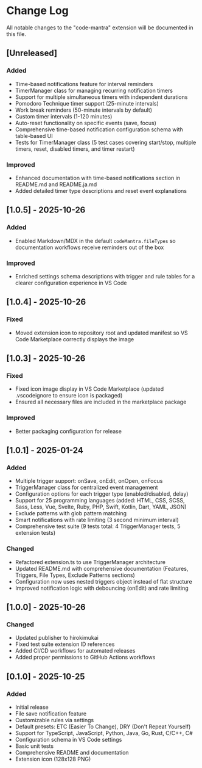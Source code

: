 # Change Log

All notable changes to the "code-mantra" extension will be documented in this file.

## [Unreleased]

### Added

- Time-based notifications feature for interval reminders
- TimerManager class for managing recurring notification timers
- Support for multiple simultaneous timers with independent durations
- Pomodoro Technique timer support (25-minute intervals)
- Work break reminders (50-minute intervals by default)
- Custom timer intervals (1-120 minutes)
- Auto-reset functionality on specific events (save, focus)
- Comprehensive time-based notification configuration schema with table-based UI
- Tests for TimerManager class (5 test cases covering start/stop, multiple timers, reset, disabled timers, and timer restart)

### Improved

- Enhanced documentation with time-based notifications section in README.md and README.ja.md
- Added detailed timer type descriptions and reset event explanations

## [1.0.5] - 2025-10-26

### Added

- Enabled Markdown/MDX in the default `codeMantra.fileTypes` so documentation workflows receive reminders out of the box

### Improved

- Enriched settings schema descriptions with trigger and rule tables for a clearer configuration experience in VS Code

## [1.0.4] - 2025-10-26

### Fixed

- Moved extension icon to repository root and updated manifest so VS Code Marketplace correctly displays the image

## [1.0.3] - 2025-10-26

### Fixed

- Fixed icon image display in VS Code Marketplace (updated .vscodeignore to ensure icon is packaged)
- Ensured all necessary files are included in the marketplace package

### Improved

- Better packaging configuration for release

## [1.0.1] - 2025-01-24

### Added

- Multiple trigger support: onSave, onEdit, onOpen, onFocus
- TriggerManager class for centralized event management
- Configuration options for each trigger type (enabled/disabled, delay)
- Support for 25 programming languages (added: HTML, CSS, SCSS, Sass, Less, Vue, Svelte, Ruby, PHP, Swift, Kotlin, Dart, YAML, JSON)
- Exclude patterns with glob pattern matching
- Smart notifications with rate limiting (3 second minimum interval)
- Comprehensive test suite (9 tests total: 4 TriggerManager tests, 5 extension tests)

### Changed

- Refactored extension.ts to use TriggerManager architecture
- Updated README.md with comprehensive documentation (Features, Triggers, File Types, Exclude Patterns sections)
- Configuration now uses nested triggers object instead of flat structure
- Improved notification logic with debouncing (onEdit) and rate limiting

## [1.0.0] - 2025-10-26

### Changed

- Updated publisher to hirokimukai
- Fixed test suite extension ID references
- Added CI/CD workflows for automated releases
- Added proper permissions to GitHub Actions workflows

## [0.1.0] - 2025-10-25

### Added

- Initial release
- File save notification feature
- Customizable rules via settings
- Default presets: ETC (Easier To Change), DRY (Don't Repeat Yourself)
- Support for TypeScript, JavaScript, Python, Java, Go, Rust, C/C++, C#
- Configuration schema in VS Code settings
- Basic unit tests
- Comprehensive README and documentation
- Extension icon (128x128 PNG)
